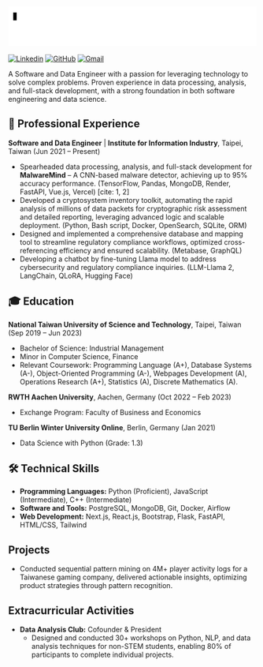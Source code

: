 <!--
**DarriusChen/DarriusChen** is a ✨ _special_ ✨ repository because its `README.md` (this file) appears on your GitHub profile.

Here are some ideas to get you started:

- 🔭 I’m currently working on ...
- 🌱 I’m currently learning ...
- 👯 I’m looking to collaborate on ...
- 🤔 I’m looking for help with ...
- 💬 Ask me about ...
- 📫 How to reach me: ...
- 😄 Pronouns: ...
- ⚡ Fun fact: ...
-->

<img src="./asset/helloworld_animation.gif" height="80" />

[![Linkedin](https://img.shields.io/badge/LinkedIn-blue?style=flat-square&logo=linkedin&logoColor=white)](www.linkedin.com/in/tyc926)
[![GitHub](https://img.shields.io/badge/GitHub-black?style=flat-square&logo=github&logoColor=white)](https://github.com/DarriusChen)
[![Gmail](https://img.shields.io/badge/Gmail-red?style=flat-square&logo=gmail&logoColor=white)](darriuschen0926@gmail.com)

A Software and Data Engineer with a passion for leveraging technology to solve complex problems. Proven experience in data processing, analysis, and full-stack development, with a strong foundation in both software engineering and data science.

## 💼 Professional Experience

**Software and Data Engineer** | **Institute for Information Industry**, Taipei, Taiwan (Jun 2021 – Present)

* Spearheaded data processing, analysis, and full-stack development for  **MalwareMind** – A CNN-based malware detector, achieving up to 95% accuracy performance. (TensorFlow, Pandas, MongoDB, Render, FastAPI, Vue.js, Vercel) [cite: 1, 2]
* Developed a  cryptosystem inventory toolkit, automating the rapid analysis of millions of data packets for cryptographic risk assessment and detailed reporting, leveraging advanced logic and scalable deployment. (Python, Bash script, Docker, OpenSearch, SQLite, ORM)
* Designed and implemented a comprehensive database and mapping tool to streamline regulatory compliance workflows, optimized cross-referencing efficiency and ensured scalability. (Metabase, GraphQL)
* Developing a chatbot by fine-tuning Llama model to address cybersecurity and regulatory compliance inquiries. (LLM-Llama 2, LangChain, QLoRA, Hugging Face)

## 🎓 Education

**National Taiwan University of Science and Technology**, Taipei, Taiwan (Sep 2019 – Jun 2023)

* Bachelor of Science: Industrial Management
* Minor in Computer Science, Finance
* Relevant Coursework: Programming Language (A+), Database Systems (A-), Object-Oriented Programming (A-), Webpages Development (A), Operations Research (A+), Statistics (A), Discrete Mathematics (A).

**RWTH Aachen University**, Aachen, Germany (Oct 2022 – Feb 2023)

* Exchange Program: Faculty of Business and Economics

**TU Berlin Winter University Online**, Berlin, Germany (Jan 2021)

* Data Science with Python (Grade: 1.3)
## 🛠️ Technical Skills

* **Programming Languages:** Python (Proficient), JavaScript (Intermediate), C++ (Intermediate)
* **Software and Tools:** PostgreSQL, MongoDB, Git, Docker, Airflow
* **Web Development:** Next.js, React.js, Bootstrap, Flask, FastAPI, HTML/CSS, Tailwind

## Projects

* Conducted sequential pattern mining on 4M+ player activity logs for a Taiwanese gaming company, delivered actionable insights, optimizing product strategies through pattern recognition.

## Extracurricular Activities

* **Data Analysis Club:** Cofounder & President
    * Designed and conducted 30+ workshops on Python, NLP, and data analysis techniques for non-STEM students, enabling 80% of participants to complete individual projects.
